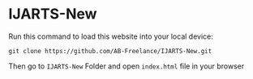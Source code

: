 # IJARTS-New

Run this command to load this website into your local device:

```git clone https://github.com/AB-Freelance/IJARTS-New.git```

Then go to `IJARTS-New` Folder and open `index.html` file in your browser
